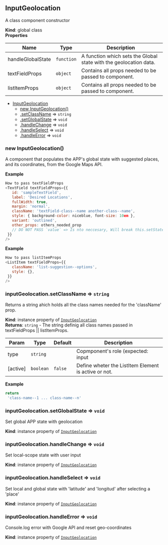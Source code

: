<a name="InputGeolocation"></a>

## InputGeolocation
A class component constructor

**Kind**: global class  
**Properties**

| Name | Type | Description |
| --- | --- | --- |
| handleGlobalState | <code>function</code> | A function which sets the Global state with the geolocation data. |
| textFieldProps | <code>object</code> | Contains all props needed to be passed to <TextField /> component. |
| listItemProps | <code>object</code> | Contains all props needed to be passed to <ListItem /> component. |


* [InputGeolocation](#InputGeolocation)
    * [new InputGeolocation()](#new_InputGeolocation_new)
    * [.setClassName](#InputGeolocation+setClassName) ⇒ <code>string</code>
    * [.setGlobalState](#InputGeolocation+setGlobalState) ⇒ <code>void</code>
    * [.handleChange](#InputGeolocation+handleChange) ⇒ <code>void</code>
    * [.handleSelect](#InputGeolocation+handleSelect) ⇒ <code>void</code>
    * [.handleError](#InputGeolocation+handleError) ⇒ <code>void</code>

<a name="new_InputGeolocation_new"></a>

### new InputGeolocation()
A component that populates the APP's global state with suggested places, and its coordinates, from the Google Maps API.

**Example**  
```js
How to pass textFieldProps
<TextField textFieldProps={{
   id: 'sampleTextField',
   label: 'Desired Locations',
   fullWidth: true,
   margin: 'normal',
   className: 'textField-class--name another-class--name',
   style: { background-color: niceblue, font-size: 10em },
   variant: 'outlined',
   other_props: others_needed_prop
   // DO NOT PASS `value` => Is nto neccesary, Will break this.setState() functionality
 }}
/>
```
**Example**  
```js
How to pass listItemProps
<ListItem textFieldProps={{
   className: 'list-suggestion--options',
   style: {},
 }}
/>
```
<a name="InputGeolocation+setClassName"></a>

### inputGeolocation.setClassName ⇒ <code>string</code>
Returns a string ahich holds all the class names needed for the 'className' prop.

**Kind**: instance property of [<code>InputGeolocation</code>](#InputGeolocation)  
**Returns**: <code>string</code> - The string definig all class names passed in textFieldProps || listItemProps.  

| Param | Type | Default | Description |
| --- | --- | --- | --- |
| type | <code>string</code> |  | Copmponent's role (expected: input || listItem). |
| [active] | <code>boolean</code> | <code>false</code> | Define wheter the ListItem Element is active or not. |

**Example**  
```js
return
 'class-name--1 ... class-name--n'
```
<a name="InputGeolocation+setGlobalState"></a>

### inputGeolocation.setGlobalState ⇒ <code>void</code>
Set global APP state with geolocation

**Kind**: instance property of [<code>InputGeolocation</code>](#InputGeolocation)  
<a name="InputGeolocation+handleChange"></a>

### inputGeolocation.handleChange ⇒ <code>void</code>
Set local-scope state with user input

**Kind**: instance property of [<code>InputGeolocation</code>](#InputGeolocation)  
<a name="InputGeolocation+handleSelect"></a>

### inputGeolocation.handleSelect ⇒ <code>void</code>
Set local and global state with 'latitude' and 'longitud' after selecting a 'place'

**Kind**: instance property of [<code>InputGeolocation</code>](#InputGeolocation)  
<a name="InputGeolocation+handleError"></a>

### inputGeolocation.handleError ⇒ <code>void</code>
Console.log error with Google API and reset geo-coordinates

**Kind**: instance property of [<code>InputGeolocation</code>](#InputGeolocation)  
